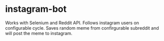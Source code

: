 # instagram-bot

Works with Selenium and Reddit API. Follows instagram users on configurable cycle. Saves random meme from confirgurable subreddit and will post the meme to instagram.
